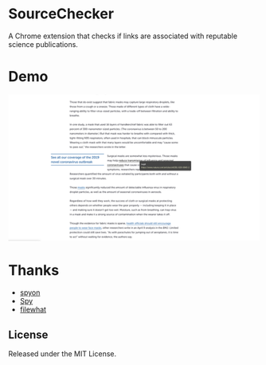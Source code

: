 # SourceChecker

A Chrome extension that checks if links are associated with reputable science publications.

# Demo

<img width="800" src="./public/screenshot/1.png">

# Thanks

- [spyon](https://github.com/eddieherm/spyon)
- [Spy](https://github.com/Wscats/spy)
- [filewhat](https://github.com/JohnLZeller/filewhat)

## License

Released under the MIT License.